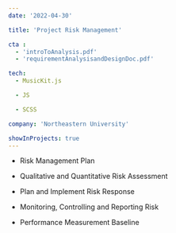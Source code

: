 ```yaml
---
date: '2022-04-30'

title: 'Project Risk Management'

cta :
  - 'introToAnalysis.pdf'   
  - 'requirementAnalysisandDesignDoc.pdf'

tech:
  - MusicKit.js

  - JS

  - SCSS

company: 'Northeastern University'

showInProjects: true
---
```


- Risk Management Plan

- Qualitative and Quantitative Risk Assessment

- Plan and Implement Risk Response

- Monitoring, Controlling and Reporting Risk

- Performance Measurement Baseline
